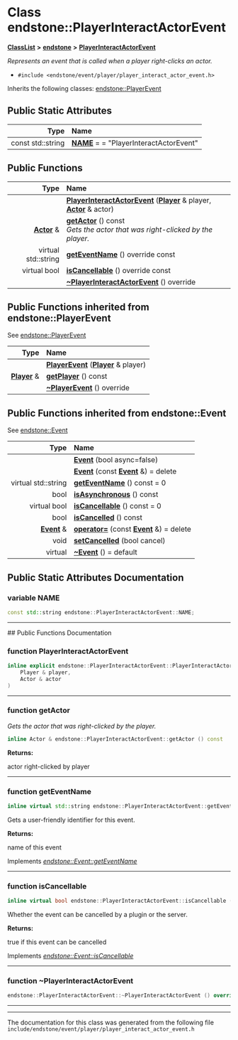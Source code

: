 

# Class endstone::PlayerInteractActorEvent



[**ClassList**](annotated.md) **>** [**endstone**](namespaceendstone.md) **>** [**PlayerInteractActorEvent**](classendstone_1_1PlayerInteractActorEvent.md)



_Represents an event that is called when a player right-clicks an actor._ 

* `#include <endstone/event/player/player_interact_actor_event.h>`



Inherits the following classes: [endstone::PlayerEvent](classendstone_1_1PlayerEvent.md)
































## Public Static Attributes

| Type | Name |
| ---: | :--- |
|  const std::string | [**NAME**](#variable-name)   = = "PlayerInteractActorEvent"<br> |










































## Public Functions

| Type | Name |
| ---: | :--- |
|   | [**PlayerInteractActorEvent**](#function-playerinteractactorevent) ([**Player**](classendstone_1_1Player.md) & player, [**Actor**](classendstone_1_1Actor.md) & actor) <br> |
|  [**Actor**](classendstone_1_1Actor.md) & | [**getActor**](#function-getactor) () const<br>_Gets the actor that was right-clicked by the player._  |
| virtual std::string | [**getEventName**](#function-geteventname) () override const<br> |
| virtual bool | [**isCancellable**](#function-iscancellable) () override const<br> |
|   | [**~PlayerInteractActorEvent**](#function-playerinteractactorevent) () override<br> |


## Public Functions inherited from endstone::PlayerEvent

See [endstone::PlayerEvent](classendstone_1_1PlayerEvent.md)

| Type | Name |
| ---: | :--- |
|   | [**PlayerEvent**](classendstone_1_1PlayerEvent.md#function-playerevent) ([**Player**](classendstone_1_1Player.md) & player) <br> |
|  [**Player**](classendstone_1_1Player.md) & | [**getPlayer**](classendstone_1_1PlayerEvent.md#function-getplayer) () const<br> |
|   | [**~PlayerEvent**](classendstone_1_1PlayerEvent.md#function-playerevent) () override<br> |


## Public Functions inherited from endstone::Event

See [endstone::Event](classendstone_1_1Event.md)

| Type | Name |
| ---: | :--- |
|   | [**Event**](classendstone_1_1Event.md#function-event-12) (bool async=false) <br> |
|   | [**Event**](classendstone_1_1Event.md#function-event-22) (const [**Event**](classendstone_1_1Event.md) &) = delete<br> |
| virtual std::string | [**getEventName**](classendstone_1_1Event.md#function-geteventname) () const = 0<br> |
|  bool | [**isAsynchronous**](classendstone_1_1Event.md#function-isasynchronous) () const<br> |
| virtual bool | [**isCancellable**](classendstone_1_1Event.md#function-iscancellable) () const = 0<br> |
|  bool | [**isCancelled**](classendstone_1_1Event.md#function-iscancelled) () const<br> |
|  [**Event**](classendstone_1_1Event.md) & | [**operator=**](classendstone_1_1Event.md#function-operator) (const [**Event**](classendstone_1_1Event.md) &) = delete<br> |
|  void | [**setCancelled**](classendstone_1_1Event.md#function-setcancelled) (bool cancel) <br> |
| virtual  | [**~Event**](classendstone_1_1Event.md#function-event) () = default<br> |
















































































## Public Static Attributes Documentation




### variable NAME 

```C++
const std::string endstone::PlayerInteractActorEvent::NAME;
```




<hr>
## Public Functions Documentation




### function PlayerInteractActorEvent 

```C++
inline explicit endstone::PlayerInteractActorEvent::PlayerInteractActorEvent (
    Player & player,
    Actor & actor
) 
```




<hr>



### function getActor 

_Gets the actor that was right-clicked by the player._ 
```C++
inline Actor & endstone::PlayerInteractActorEvent::getActor () const
```





**Returns:**

actor right-clicked by player 





        

<hr>



### function getEventName 

```C++
inline virtual std::string endstone::PlayerInteractActorEvent::getEventName () override const
```



Gets a user-friendly identifier for this event.




**Returns:**

name of this event 





        
Implements [*endstone::Event::getEventName*](classendstone_1_1Event.md#function-geteventname)


<hr>



### function isCancellable 

```C++
inline virtual bool endstone::PlayerInteractActorEvent::isCancellable () override const
```



Whether the event can be cancelled by a plugin or the server.




**Returns:**

true if this event can be cancelled 





        
Implements [*endstone::Event::isCancellable*](classendstone_1_1Event.md#function-iscancellable)


<hr>



### function ~PlayerInteractActorEvent 

```C++
endstone::PlayerInteractActorEvent::~PlayerInteractActorEvent () override
```




<hr>

------------------------------
The documentation for this class was generated from the following file `include/endstone/event/player/player_interact_actor_event.h`


